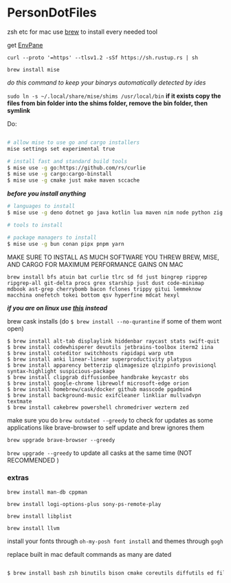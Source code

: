 # PersonDotFiles
zsh etc for mac
use [brew](https://brew.sh/) to install every needed tool 

get [EnvPane](https://github.com/hschmidt/EnvPane)

`curl --proto '=https' --tlsv1.2 -sSf https://sh.rustup.rs | sh`

`brew install mise`

*do this command to keep your binarys automatically detected by ides*

`sudo ln -s ~/.local/share/mise/shims /usr/local/bin`
**if it exists copy the files from bin folder into the shims folder, remove the bin folder, then symlink**

Do: 

```sh 

# allow mise to use go and cargo installers
mise settings set experimental true

# install fast and standard build tools
$ mise use -g go:https://github.com/rs/curlie
$ mise use -g cargo:cargo-binstall
$ mise use -g cmake just make maven sccache
```
***before you install anything***

```sh
# languages to install
$ mise use -g deno dotnet go java kotlin lua maven nim node python zig

# tools to install

# package managers to install
$ mise use -g bun conan pipx pnpm yarn
```




MAKE SURE TO INSTALL AS MUCH SOFTWARE YOU THREW BREW, MISE, AND CARGO FOR MAXIMUM PERFORMANCE GAINS ON MAC



`brew install bfs atuin bat curlie tlrc sd fd just bingrep ripgrep ripgrep-all git-delta procs grex starship just dust code-minimap mdbook ast-grep cherrybomb bacon fclones trippy gitui lemmeknow macchina onefetch tokei bottom qsv hyperfine mdcat hexyl`


***if you are on linux use **[this](https://github.com/MustCodeAl/Settings4G)** instead***

brew cask installs (do `$ brew install --no-qurantine` if some of them wont open)

```sh-session
$ brew install alt-tab displaylink hiddenbar raycast stats swift-quit
$ brew install codewhisperer devutils jetbrains-toolbox iterm2 iina
$ brew install coteditor switchhosts rapidapi warp utm
$ brew install anki linear-linear superproductivity platypus
$ brew install apparency betterzip qlimagesize qlzipinfo provisionql syntax-highlight suspicious-package
$ brew install clipgrab diffusionbee handbrake keycastr obs 
$ brew install google-chrome librewolf microsoft-edge orion
$ brew install homebrew/cask/docker github masscode pgadmin4  
$ brew install background-music exifcleaner linkliar mullvadvpn textmate
$ brew install cakebrew powershell chromedriver wezterm zed 

```
make sure you do `brew outdated --greedy` to check for updates as some applications like brave-browser to self update and brew ignores them

`brew upgrade brave-browser --greedy`

`brew upgrade --greedy` to update all casks at the same time (NOT RECOMMENDED )

### extras 

`brew install man-db cppman`

`brew install logi-options-plus sony-ps-remote-play`

`brew install libplist`

`brew install llvm` 



install your fonts through `oh-my-posh font install` and themes through `gogh`


replace built in mac default commands as many are dated
```sh

$ brew install bash zsh binutils bison cmake coreutils diffutils ed file-formula findutils flex gawk git gnu-indent gnu-sed gnu-tar gnu-which gpatch grep gzip less libressl m4 make openssh perl rsync screen unzip watch wdiff wget nano nanorc
  ```
    
    
